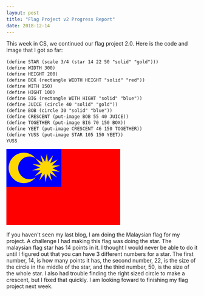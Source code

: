 ```yaml
---
layout: post
title: "Flag Project v2 Progress Report"
date: 2018-12-14
---
```


This week in CS, we continued our flag project 2.0. Here is the code and image that I got so far:
```
(define STAR (scale 3/4 (star 14 22 50 "solid" "gold")))
(define WIDTH 300)
(define HEIGHT 200)
(define BOX (rectangle WIDTH HEIGHT "solid" "red"))
(define WITH 150)
(define HIGHT 100)
(define BIG (rectangle WITH HIGHT "solid" "blue"))
(define JUICE (circle 40 "solid" "gold"))
(define BOB (circle 30 "solid" "blue"))
(define CRESCENT (put-image BOB 55 40 JUICE))
(define TOGETHER (put-image BIG 70 150 BOX))
(define YEET (put-image CRESCENT 46 150 TOGETHER))
(define YUSS (put-image STAR 105 150 YEET))
YUSS
```
![MyFlag](/images/FlagV2.0.png)

If you haven't seen my last blog, I am doing the Malaysian flag for my project. A challenge I had making this flag was doing the star. The malaysian flag star has 14 points in it. I thought I would never be able to do it until I figured out that you can have 3 different numbers for a star. The first number, 14, is how many points it has, the second number, 22, is the size of the circle in the middle of the star, and the third number, 50, is the size of the whole star. I also had trouble finding the right sized circle to make a crescent, but I fixed that quickly. I am looking foward to finishing my flag project next week.
